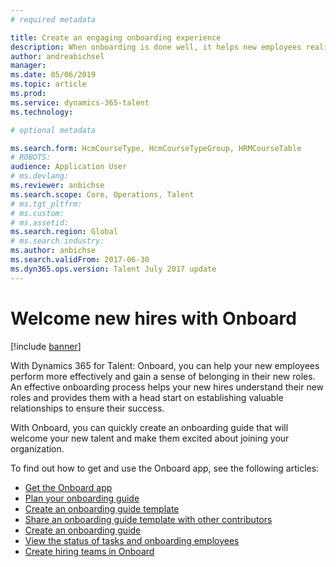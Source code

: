 ```yaml
---
# required metadata

title: Create an engaging onboarding experience
description: When onboarding is done well, it helps new employees realize a sense of belonging in their new organization.
author: andreabichsel
manager:
ms.date: 05/06/2019
ms.topic: article
ms.prod:
ms.service: dynamics-365-talent
ms.technology:

# optional metadata

ms.search.form: HcmCourseType, HcmCourseTypeGroup, HRMCourseTable
# ROBOTS:
audience: Application User
# ms.devlang:
ms.reviewer: anbichse
ms.search.scope: Core, Operations, Talent
# ms.tgt_pltfrm:
# ms.custom:
# ms.assetid:
ms.search.region: Global
# ms.search.industry:
ms.author: anbichse
ms.search.validFrom: 2017-06-30
ms.dyn365.ops.version: Talent July 2017 update
---
```


# Welcome new hires with Onboard

[!include [banner](includes/banner.md)]

With Dynamics 365 for Talent: Onboard, you can help your new employees perform more effectively and gain a sense of belonging in their new roles. An effective onboarding process helps your new hires understand their new roles and provides them with a head start on establishing valuable relationships to ensure their success.

With Onboard, you can quickly create an onboarding guide that will welcome your new talent and make them excited about joining your organization.

To find out how to get and use the Onboard app, see the following articles:

- [Get the Onboard app](./onboard-get-app.md)
- [Plan your onboarding guide](./onboard-plan-guide.md)
- [Create an onboarding guide template](./onboard-create-template.md)
- [Share an onboarding guide template with other contributors](./onboard-share-template.md)
- [Create an onboarding guide](./onboard-create-guide.md)
- [View the status of tasks and onboarding employees](./onboard-view-status.md)
- [Create hiring teams in Onboard](./onboard-create-team.md)

